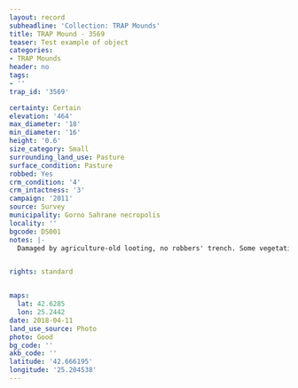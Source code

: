 ```yaml
---
layout: record
subheadline: 'Collection: TRAP Mounds'
title: TRAP Mound - 3569
teaser: Test example of object
categories:
- TRAP Mounds
header: no
tags:
- ''
trap_id: '3569'

certainty: Certain
elevation: '464'
max_diameter: '18'
min_diameter: '16'
height: '0.6'
size_category: Small
surrounding_land_use: Pasture
surface_condition: Pasture
robbed: Yes
crm_condition: '4'
crm_intactness: '3'
campaign: '2011'
source: Survey
municipality: Gorno Sahrane necropolis
locality: ''
bgcode: DS001
notes: |-
  Damaged by agriculture-old looting, no robbers' trench. Some vegetation, 3-5 giant rocks, many small-med. Stones scattered around. Next to road (2m cut by road).


rights: standard


maps:
  lat: 42.6285
  lon: 25.2442
date: 2018-04-11
land_use_source: Photo
photo: Good
bg_code: ''
akb_code: ''
latitude: '42.666195'
longitude: '25.204538'
---
```

